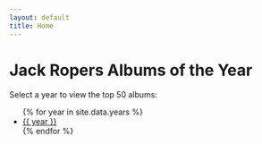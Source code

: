 ```yaml
---
layout: default
title: Home
---
```


<h1>Jack Ropers Albums of the Year</h1>
<p>Select a year to view the top 50 albums:</p>
<ul>
{% for year in site.data.years %}
  <li><a href="{{ year }}.html">{{ year }}</a></li>
{% endfor %}
